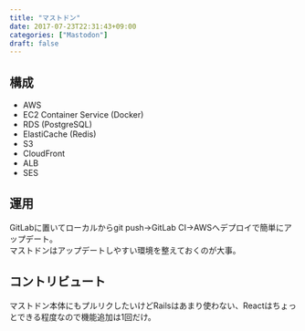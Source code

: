 ```yaml
---
title: "マストドン"
date: 2017-07-23T22:31:43+09:00
categories: ["Mastodon"]
draft: false
---
```



## 構成

- AWS
- EC2 Container Service (Docker)
- RDS (PostgreSQL)
- ElastiCache (Redis)
- S3
- CloudFront
- ALB
- SES


## 運用
GitLabに置いてローカルからgit push→GitLab CI→AWSへデプロイで簡単にアップデート。  
マストドンはアップデートしやすい環境を整えておくのが大事。


## コントリビュート
マストドン本体にもプルリクしたいけどRailsはあまり使わない、Reactはちょっとできる程度なので機能追加は1回だけ。

